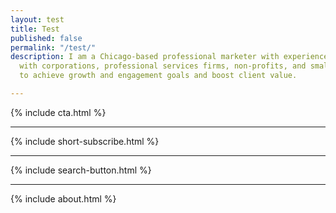 ```yaml
---
layout: test
title: Test
published: false
permalink: "/test/"
description: I am a Chicago-based professional marketer with experience partnering
  with corporations, professional services firms, non-profits, and small business
  to achieve growth and engagement goals and boost client value.

---
```


{% include cta.html %}

<hr>

{% include short-subscribe.html %}

<hr>

{% include search-button.html %}

<hr>

{% include about.html %}
